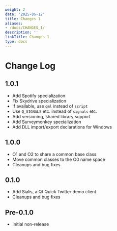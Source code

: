 ```yaml
---
weight: 2
date: '2025-06-12'
title: Changes 1
aliases:
- /docs/CHANGES_1/
description: ''
linkTitle: Changes 1
type: docs
---
```


# Change Log

## 1.0.1

* Add Spotify specialization
* Fix Skydrive specialization
* If available, use ```qml``` instead of ```script```
* Use ```Q_SIGNALS``` etc. instead of ```signals``` etc.
* Add versioning, shared library support
* Add Surveymonkey specialization
* Add DLL import/export declarations for Windows

## 1.0.0

* O1 and O2 to share a common base class
* Move common classes to the O0 name space
* Cleanups and bug fixes

## 0.1.0

* Add Sialis, a Qt Quick Twitter demo client
* Cleanups and bug fixes

## Pre-0.1.0

* Initial non-release

